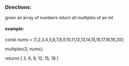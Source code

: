 ### Directions:

given an array of numbers return all multiples of an int

#### example:

const nums = [1,2,3,4,5,6,7,8,9,10,11,12,13,14,15,16,17,18,19,20];

multiples(3, nums);

returns [ 3, 6, 9, 12, 15, 18 ]
